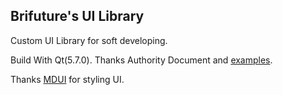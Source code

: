 ## Brifuture's UI Library

Custom UI Library for soft developing.

Build With Qt(5.7.0). Thanks Authority Document and [examples](https://doc.qt.io/qt-5/stylesheet-examples.html).

Thanks [MDUI](https://www.mdui.org) for styling UI.
